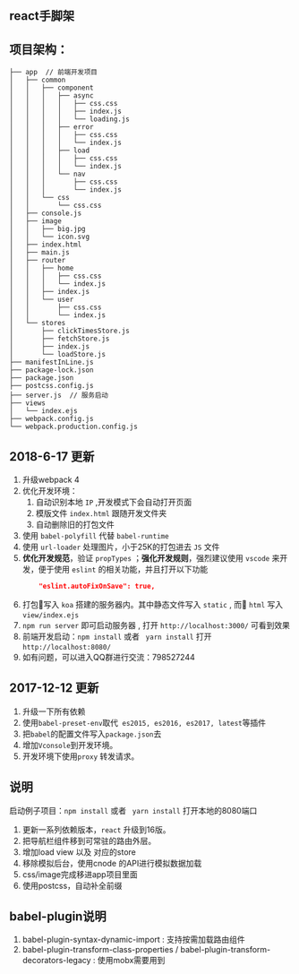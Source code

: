## react手脚架

## 项目架构：
```
├── app  // 前端开发项目
│   ├── common
│   │   ├── component
│   │   │   ├── async
│   │   │   │   ├── css.css
│   │   │   │   ├── index.js
│   │   │   │   └── loading.js
│   │   │   ├── error
│   │   │   │   ├── css.css
│   │   │   │   └── index.js
│   │   │   ├── load
│   │   │   │   ├── css.css
│   │   │   │   └── index.js
│   │   │   └── nav
│   │   │       ├── css.css
│   │   │       └── index.js
│   │   └── css
│   │       └── css.css
│   ├── console.js
│   ├── image
│   │   ├── big.jpg
│   │   └── icon.svg
│   ├── index.html
│   ├── main.js
│   ├── router
│   │   ├── home
│   │   │   ├── css.css
│   │   │   └── index.js
│   │   ├── index.js
│   │   └── user
│   │       ├── css.css
│   │       └── index.js
│   └── stores
│       ├── clickTimesStore.js
│       ├── fetchStore.js
│       ├── index.js
│       └── loadStore.js
├── manifestInLine.js
├── package-lock.json
├── package.json
├── postcss.config.js
├── server.js  // 服务启动
├── views
│   └── index.ejs
├── webpack.config.js
└── webpack.production.config.js
```
## 2018-6-17 更新
1. 升级webpack 4
2. 优化开发环境：  
    1. 自动识别本地 `IP` ,开发模式下会自动打开页面   
    2. 模版文件 `index.html` 跟随开发文件夹  
    3. 自动删除旧的打包文件 
3. 使用 `babel-polyfill` 代替 `babel-runtime`
4. 使用 ```url-loader``` 处理图片，小于25K的打包进去 `JS` 文件
5. **优化开发规范**，验证 `propTypes` ；**强化开发规则**，强烈建议使用 ```vscode``` 来开发，便于使用 ```eslint``` 的相关功能，并且打开以下功能  
    ```JSON
        "eslint.autoFixOnSave": true,
    ```
6. 打包写入 ```koa``` 搭建的服务器内。其中静态文件写入 `static` , 而 `html` 写入 `view/index.ejs`
7. `npm run server` 即可启动服务器 , 打开 `http://localhost:3000/` 可看到效果
8. 前端开发启动：`npm install` 或者 ` yarn install` 打开 `http://localhost:8080/`
9. 如有问题，可以进入QQ群进行交流：798527244

## 2017-12-12 更新
1. 升级一下所有依赖
2. 使用```babel-preset-env```取代``` es2015, es2016, es2017, latest```等插件
3. 把```babel```的配置文件写入```package.json```去
4. 增加```Vconsole```到开发环境。
5. 开发环境下使用```proxy``` 转发请求。


## 说明
启动例子项目：`npm install` 或者 ` yarn install` 打开本地的8080端口
1. 更新一系列依赖版本，`react` 升级到16版。
2. 把导航栏组件移到可常驻的路由外层。
3. 增加load view 以及 对应的store
4. 移除模拟后台，使用cnode 的API进行模拟数据加载
5. css/image完成移进app项目里面
6. 使用postcss，自动补全前缀


## babel-plugin说明
1. babel-plugin-syntax-dynamic-import : 支持按需加载路由组件
2. babel-plugin-transform-class-properties / babel-plugin-transform-decorators-legacy : 使用mobx需要用到
